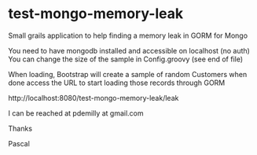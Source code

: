 # test-mongo-memory-leak
Small grails application to help finding a memory leak in GORM for Mongo

You need to have mongodb installed and accessible on localhost (no auth)
You can change the size of the sample in Config.groovy (see end of file)

When loading, Bootstrap will create a sample of random Customers
when done access the URL to start loading those records through GORM

http://localhost:8080/test-mongo-memory-leak/leak


I can be reached at pdemilly at gmail.com


Thanks

Pascal
